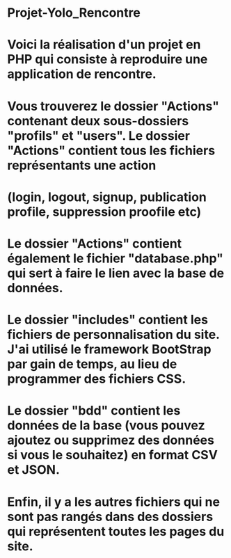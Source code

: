 # Projet-Yolo_Rencontre

#  Voici la réalisation d'un projet en PHP qui consiste à reproduire une application de rencontre.
#
#
#  Vous trouverez le dossier "Actions" contenant deux sous-dossiers "profils" et "users". Le dossier "Actions" contient tous les fichiers représentants une action
#  (login, logout, signup, publication profile, suppression proofile etc)
#  Le dossier "Actions" contient également le fichier "database.php" qui sert à faire le lien avec la base de données.
#    
#  Le dossier "includes" contient les fichiers de personnalisation du site. J'ai utilisé le framework BootStrap par gain de temps, au lieu de programmer des fichiers CSS.
#
#  Le dossier "bdd" contient les données de la base (vous pouvez ajoutez ou supprimez des données si vous le souhaitez) en format CSV et JSON.
#
#  Enfin, il y a les autres fichiers qui ne sont pas rangés dans des dossiers qui représentent toutes les pages du site.
